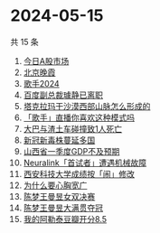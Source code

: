 # 2024-05-15

共 15 条

<!-- BEGIN ZHIHUSEARCH -->
<!-- 最后更新时间 Wed May 15 2024 16:12:47 GMT+0800 (China Standard Time) -->
1. [今日A股市场](https://www.zhihu.com/search?q=今日A股市场)
1. [北京晚霞](https://www.zhihu.com/search?q=北京晚霞)
1. [歌手2024](https://www.zhihu.com/search?q=歌手2024)
1. [百度副总裁璩静已离职](https://www.zhihu.com/search?q=百度副总裁璩静已离职)
1. [塔克拉玛干沙漠西部山脉怎么形成的](https://www.zhihu.com/search?q=塔克拉玛干沙漠西部山脉怎么形成的)
1. [「歌手」直播你喜欢这种模式吗](https://www.zhihu.com/search?q=「歌手」直播你喜欢这种模式吗)
1. [大巴与渣土车碰撞致1人死亡](https://www.zhihu.com/search?q=大巴与渣土车碰撞致1人死亡)
1. [新冠新毒株蔓延多国](https://www.zhihu.com/search?q=新冠新毒株蔓延多国)
1. [山西省一季度GDP不及预期](https://www.zhihu.com/search?q=山西省一季度GDP不及预期)
1. [Neuralink「首试者」遭遇机械故障](https://www.zhihu.com/search?q=Neuralink「首试者」遭遇机械故障)
1. [西安科技大学成绩按「闹」修改](https://www.zhihu.com/search?q=西安科技大学成绩按「闹」修改)
1. [为什么要心胸宽广](https://www.zhihu.com/search?q=为什么要心胸宽广)
1. [陈梦王曼昱女双决赛](https://www.zhihu.com/search?q=陈梦王曼昱女双决赛)
1. [陈梦王曼昱大满贯夺冠](https://www.zhihu.com/search?q=陈梦王曼昱大满贯夺冠)
1. [我的阿勒泰豆瓣开分8.5](https://www.zhihu.com/search?q=我的阿勒泰豆瓣开分8.5)
<!-- END ZHIHUSEARCH -->
